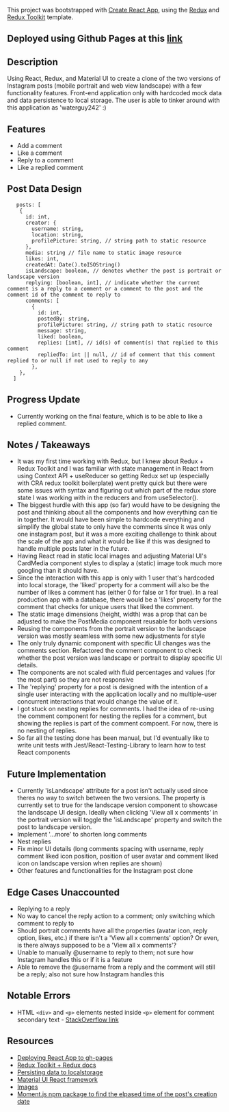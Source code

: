 This project was bootstrapped with [Create React App](https://github.com/facebook/create-react-app), using the [Redux](https://redux.js.org/) and [Redux Toolkit](https://redux-toolkit.js.org/) template.

## Deployed using Github Pages at this [link](https://kennethnguyen.github.io/instagram-post-clone/)

## Description

Using React, Redux, and Material UI to create a clone of the two versions of Instagram posts (mobile portrait and web view landscape) with a few functionality features. Front-end application only with hardcoded mock data and data persistence to local storage. The user is able to tinker around with this application as 'waterguy242' :)

## Features

- Add a comment
- Like a comment
- Reply to a comment
- Like a replied comment

## Post Data Design

```
   posts: [
    {
      id: int,
      creator: {
        username: string,
        location: string,
        profilePicture: string, // string path to static resource
      },
      media: string // file name to static image resource
      likes: int,
      createdAt: Date().toISOString()
      isLandscape: boolean, // denotes whether the post is portrait or landscape version
      replying: [boolean, int], // indicate whether the current comment is a reply to a comment or a comment to the post and the comment id of the comment to reply to
      comments: [
        {
          id: int,
          postedBy: string,
          profilePicture: string, // string path to static resource
          message: string,
          liked: boolean,
          replies: [int], // id(s) of comment(s) that replied to this comment
          repliedTo: int || null, // id of comment that this comment replied to or null if not used to reply to any
        },
    },
  ]
```

## Progress Update

- Currently working on the final feature, which is to be able to like a replied comment.

## Notes / Takeaways

- It was my first time working with Redux, but I knew about Redux + Redux Toolkit and I was familiar with state management in React from using Context API + useReducer so getting Redux set up (especially with CRA redux toolkit boilerplate) went pretty quick but there were some issues with syntax and figuring out which part of the redux store state I was working with in the reducers and from useSelector().
- The biggest hurdle with this app (so far) would have to be designing the post and thinking about all the components and how everything can tie in together. It would have been simple to hardcode everything and simplify the global state to only have the comments since it was only one instagram post, but it was a more exciting challenge to think about the scale of the app and what it would be like if this was designed to handle multiple posts later in the future.
- Having React read in static local images and adjusting Material UI's CardMedia component styles to display a (static) image took much more googling than it should have.
- Since the interaction with this app is only with 1 user that's hardcoded into local storage, the 'liked' property for a comment will also be the number of likes a comment has (either 0 for false or 1 for true). In a real production app with a database, there would be a 'likes' property for the comment that checks for unique users that liked the comment.
- The static image dimensions (height, width) was a prop that can be adjusted to make the PostMedia component reusable for both versions
- Reusing the components from the portrait version to the landscape version was mostly seamless with some new adjustments for style
- The only truly dynamic component with specific UI changes was the comments section. Refactored the comment component to check whether the post version was landscape or portrait to display specific UI details.
- The components are not scaled with fluid percentages and values (for the most part) so they are not responsive
- The 'replying' property for a post is designed with the intention of a single user interacting with the application locally and no multiple-user concurrent interactions that would change the value of it.
- I got stuck on nesting replies for comments. I had the idea of re-using the comment component for nesting the replies for a comment, but showing the replies is part of the comment compoent. For now, there is no nesting of replies.
- So far all the testing done has been manual, but I'd eventually like to write unit tests with Jest/React-Testing-Library to learn how to test React components

## Future Implementation

- Currently 'isLandscape' attribute for a post isn't actually used since theres no way to switch between the two versions. The property is currently set to true for the landscape version component to showcase the landscape UI design. Ideally when clicking 'View all x comments' in the portrait version will toggle the 'isLandscape' property and switch the post to landscape version.
- Implement '...more' to shorten long comments
- Nest replies
- Fix minor UI details (long comments spacing with username, reply comment liked icon position, position of user avatar and comment liked icon on landscape version when replies are shown)
- Other features and functionalities for the Instagram post clone

## Edge Cases Unaccounted

- Replying to a reply
- No way to cancel the reply action to a comment; only switching which comment to reply to
- Should portrait comments have all the properties (avatar icon, reply option, likes, etc.) if there isn't a 'View all x comments' option? Or even, is there always supposed to be a 'View all x comments'?
- Unable to manually @username to reply to them; not sure how Instagram handles this or if it is a feature
- Able to remove the @username from a reply and the comment will still be a reply; also not sure how Instagram handles this

## Notable Errors

- HTML `<div>` and `<p>` elements nested inside `<p>` element for comment secondary text - [StackOverflow link](https://stackoverflow.com/questions/41928567/div-cannot-appear-as-a-descendant-of-p)

## Resources

- [Deploying React App to gh-pages](https://github.com/gitname/react-gh-pages)
- [Redux Toolkit + Redux docs](https://redux-toolkit.js.org/)
- [Persisting data to localstorage](https://dev.to/gautham495/how-to-persist-data-to-localstorage-in-react-with-hooks-6ma)
- [Material UI React framework](https://material-ui.com/)
- [Images](https://unsplash.com/)
- [Moment.js npm package to find the elpased time of the post's creation date](https://momentjs.com/)

